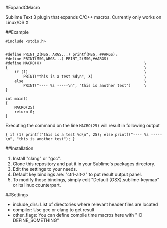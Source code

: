 #ExpandCMacro

Sublime Text 3 plugin that expands C/C++ macros. Currently only works on Linux/OS X

##Example

```
#include <stdio.h>


#define PRINT_2(MSG, ARGS...) printf(MSG, ##ARGS);
#define PRINT(MSG,ARGS...) PRINT_2(MSG,##ARGS)
#define MACRO(X)                                              \
{                                                             \
    if (1)                                                    \
        PRINT("this is a test %d\n", X)                       \
    else                                                      \
        PRINT("---- %s -----\n", "this is another test")      \
}

int main()
{
    MACRO(25)
    return 0;
}
```

Executing the command on the line `MACRO(25)` will result in following output

`{ if (1) printf("this is a test %d\n", 25); else printf("---- %s -----\n", "this is another test"); }`


##Installation

1. Install "clang" or "gcc".
2. Clone this repository and put it in your Sublime's packages directory.
3. Edit the settings to your needs.
4. Default key bindings are:  "ctrl-alt-z" to put result output panel.
5. To modify those bindings, simply edit "Default (OSX).sublime-keymap" or its linux counterpart.

##Settings

 - include_dirs: List of directories where relevant header files are located
 - compiler: Use gcc or clang to get result
 - other_flags: You can define compile time macros here with "-D DEFINE_SOMETHING"
 
